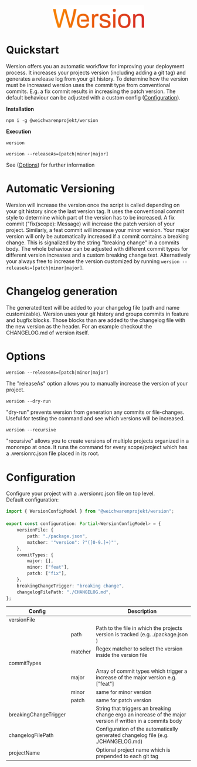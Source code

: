<div align="center">
    <br>
    <img src="assets/logo.png" width="250" alt=""/>
</div>

# Quickstart

Wersion offers you an automatic workflow for improving your deployment process. It increases your projects version (including adding a git tag) and generates a release log from your git history.
To determine how the version must be increased wersion uses the commit type from conventional commits. E.g. a fix commit results in increasing the patch version. The default behaviour can be adjusted with a custom config ([Configuration](#configuration)).

**Installation**

```
npm i -g @weichwarenprojekt/wersion
```

**Execution**

```
wersion
```

```
wersion --releaseAs=[patch|minor|major]
```
See ([Options](#options)) for further information
# Automatic Versioning

Wersion will increase the version once the script is called depending on your git history since the last version tag.
It uses the conventional commit style to determine which part of the version has to be increased. A fix commit ("fix(scope): Message) will increase the patch version of your project. Similarly, a feat commit will increase your minor version. Your major version will only be automatically increased if a commit contains a breaking change. This is signalized by the string "breaking change" in a commits body.
The whole behaviour can be adjusted with different commit types for different version increases and a custom breaking change text.
Alternatively your always free to increase the version customized by running `wersion --releaseAs=[patch|minor|major]`.

# Changelog generation

The generated text will be added to your changelog file (path and name customizable). Wersion uses your git history and groups commits in feature and bugfix blocks. Those blocks than are added to the changelog file with the new version as the header.
For an example checkout the CHANGELOG.md of wersion itself.


# Options
``` 
wersion --releaseAs=[patch|minor|major]
```
The "releaseAs" option allows you to manually increase the version of your project. 

``` 
wersion --dry-run
```
"dry-run" prevents wersion from generation any commits or file-changes. Useful for testing the command and see which versions will be increased.


``` 
wersion --recursive
```
"recursive" allows you to create versions of multiple projects organized in a monorepo at once. It runs the command for every scope/project which has a .wersionrc.json file placed in its root.


# Configuration

Configure your project with a .wersionrc.json file on top level. \
Default configuration:

```ts
import { WersionConfigModel } from "@weichwarenprojekt/wersion";

export const configuration: Partial<WersionConfigModel> = {
    versionFile: {
        path: "./package.json",
        matcher: '"version": ?"([0-9.]+)"',
    },
    commitTypes: {
        major: [],
        minor: ["feat"],
        patch: ["fix"],
    },
    breakingChangeTrigger: "breaking change",
    changelogFilePath: "./CHANGELOG.md",
};
```

| Config                |         | Description                                                                                                |
|-----------------------|---------|------------------------------------------------------------------------------------------------------------|
| versionFile           |         |                                                                                                            |
|                       | path    | Path to the file in which the projects version is tracked (e.g. ./package.json )                           |
|                       | matcher | Regex matcher to select the version inside the version file                                                |
| commitTypes           |         |                                                                                                            |
|                       | major   | Array of commit types which trigger a increase of the major version e.g. ["feat"]                          |
|                       | minor   | same for minor version                                                                                     |
|                       | patch   | same for patch version                                                                                     |
| breakingChangeTrigger |         | String that triggers an breaking change ergo an increase of the major version if written in a commits body |
| changelogFilePath     |         | Configuration of the automatically generated changelog file (e.g. ./CHANGELOG.md)                          |
| projectName           |         | Optional project name which is prepended to each git tag                                                   |
